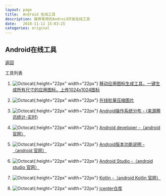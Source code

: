 ```yaml
---
layout: page
title:  Android 在线工具
description: 推荐常用的Android开发在线工具
date:   2018-11-11 15:03:25
categories: original
---
```

## Android在线工具

[返回](./)


工具列表


 
1. ![Octocat](https://icon.wuruihong.com/favicon.ico){:height="22px" width="22px"} 
<a href="https://icon.wuruihong.com/" target="_blank">移动应用图标生成工具，一键生成所有尺寸的应用图标，上传1024x1024图标</a>
     
 
1. ![Octocat](https://tinypng.com/images/favicon.ico){:height="22px" width="22px"} 
<a href="https://tinypng.com/" target="_blank">在线批量压缩图片</a>


1. ![Octocat](https://mta.qq.com/mta/resource/imgcache/images/favicon.ico){:height="22px" width="22px"} 
<a href="https://mta.qq.com/mta/data/device/os" target="_blank">Android操作系统分布 - (来源腾讯统计-实时)</a>


1. ![Octocat](https://developer.android.com/_static/8cd02d78aa/images/android/favicon.png){:height="22px" width="22px"} 
<a href="https://developer.android.com/" target="_blank">Android developer  -（android 官网）</a>


1. ![Octocat](https://developer.android.com/_static/8cd02d78aa/images/android/favicon.png){:height="22px" width="22px"} 
<a href="https://developer.android.com/about/" target="_blank">Android版本功能说明 -（android 官网）</a>


1. ![Octocat](https://developer.android.com/images/kotlin/optimized-for-kotlin/android-studio.png){:height="22px" width="22px"} 
<a href="https://developer.android.com/studio/" target="_blank">Android Studio -（android studio 官网）</a>


1. ![Octocat](https://developer.android.com/images/kotlin/features/modern-expressive.svg){:height="22px" width="22px"} 
<a href="https://developer.android.com/kotlin/" target="_blank">Kotlin -（android Kotlin 官网）</a>


1. ![Octocat](https://bintray.com/assets/favicon.png){:height="22px" width="22px"} 
<a href="http://jcenter.bintray.com/com/zhaisoft/lib/" target="_blank">jcenter仓库</a>



     
        
 
 



